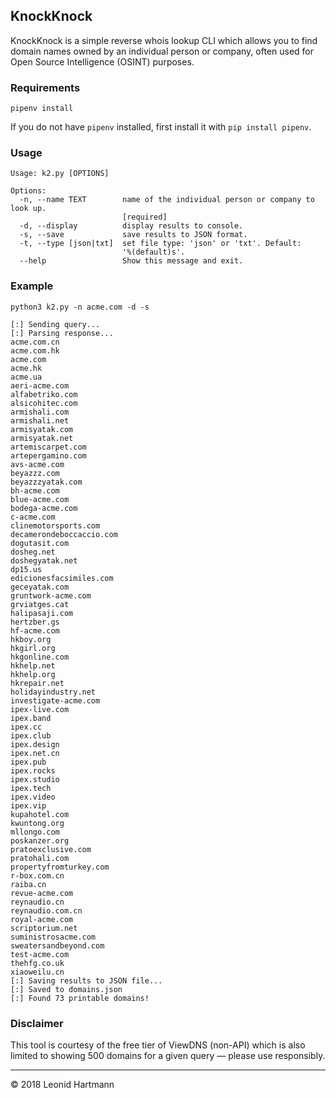
## KnockKnock
KnockKnock is a simple reverse whois lookup CLI which allows you to find domain names owned by an individual person or company, often used for Open Source Intelligence (OSINT) purposes.

### Requirements
`pipenv install`

If you do not have `pipenv` installed, first install it with `pip install pipenv`.

### Usage

```console
Usage: k2.py [OPTIONS]

Options:
  -n, --name TEXT        name of the individual person or company to look up.
                         [required]
  -d, --display          display results to console.
  -s, --save             save results to JSON format.
  -t, --type [json|txt]  set file type: 'json' or 'txt'. Default:
                         '%(default)s'.
  --help                 Show this message and exit.
```

### Example

```console
python3 k2.py -n acme.com -d -s

[:] Sending query...
[:] Parsing response...
acme.com.cn
acme.com.hk
acme.com
acme.hk
acme.ua
aeri-acme.com
alfabetriko.com
alsicohitec.com
armishali.com
armishali.net
armisyatak.com
armisyatak.net
artemiscarpet.com
artepergamino.com
avs-acme.com
beyazzz.com
beyazzzyatak.com
bh-acme.com
blue-acme.com
bodega-acme.com
c-acme.com
clinemotorsports.com
decamerondeboccaccio.com
dogutasit.com
dosheg.net
doshegyatak.net
dp15.us
edicionesfacsimiles.com
geceyatak.com
gruntwork-acme.com
grviatges.cat
halipasaji.com
hertzber.gs
hf-acme.com
hkboy.org
hkgirl.org
hkgonline.com
hkhelp.net
hkhelp.org
hkrepair.net
holidayindustry.net
investigate-acme.com
ipex-live.com
ipex.band
ipex.cc
ipex.club
ipex.design
ipex.net.cn
ipex.pub
ipex.rocks
ipex.studio
ipex.tech
ipex.video
ipex.vip
kupahotel.com
kwuntong.org
mllongo.com
poskanzer.org
pratoexclusive.com
pratohali.com
propertyfromturkey.com
r-box.com.cn
raiba.cn
revue-acme.com
reynaudio.cn
reynaudio.com.cn
royal-acme.com
scriptorium.net
suministrosacme.com
sweatersandbeyond.com
test-acme.com
thehfg.co.uk
xiaoweilu.cn
[:] Saving results to JSON file...
[:] Saved to domains.json
[:] Found 73 printable domains!
```

### Disclaimer
This tool is courtesy of the free tier of ViewDNS (non-API) which is also limited to showing 500 domains for a given query &mdash; please use responsibly.

---

&copy; 2018 Leonid Hartmann